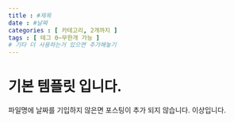 ```yaml
---
title : #제목
date : #날짜
categories : [ 카테고리, 2개까지 ]
tags : [ 테그 0~무한개 가능 ]
# 기타 더 사용하는거 있으면 추가해놓기
---
```


# 기본 템플릿 입니다.
파일명에 날짜를 기입하지 않은면 포스팅이 추가 되지 않습니다.
이상입니다.



